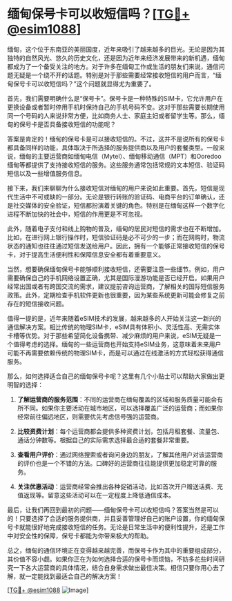 # 缅甸保号卡可以收短信吗？[[TG💪+ @esim1088](https://t.me/s/esim1088)]

缅甸，这个位于东南亚的美丽国度，近年来吸引了越来越多的目光。无论是因为其独特的自然风光、悠久的历史文化，还是因为近年来经济发展带来的新机遇，缅甸都成为了一个备受关注的地方。对于许多在缅甸工作或生活的朋友们来说，通信问题无疑是一个绕不开的话题。特别是对于那些需要经常接收短信的用户而言，“缅甸保号卡可以收短信吗？”这个问题就显得尤为重要了。

首先，我们需要明确什么是“保号卡”。保号卡是一种特殊的SIM卡，它允许用户在更换设备或者暂时停用手机时保持自己的手机号码不变。这对于那些需要长期使用同一个号码的人来说非常方便，比如商务人士、家庭主妇或者留学生等。那么，缅甸的保号卡是否具备接收短信的功能呢？

答案是肯定的！缅甸的保号卡是可以接收短信的。不过，这并不是说所有的保号卡都具备同样的功能，具体取决于所选择的服务提供商以及用户的套餐类型。一般来说，缅甸的主要运营商如缅甸电信（Mytel）、缅甸移动通信（MPT）和Ooredoo缅甸等都提供了支持接收短信的服务。这些服务通常包括常规的文本短信、验证码短信以及一些增值服务信息。

接下来，我们来聊聊为什么接收短信对缅甸的用户来说如此重要。首先，短信是现代生活中不可或缺的一部分。无论是银行转账的验证码、电商平台的订单确认，还是社交媒体的安全验证，短信都扮演着关键的角色。特别是在缅甸这样一个数字化进程不断加快的社会中，短信的作用更是不可忽视。

此外，随着电子支付和线上购物的普及，缅甸的居民对短信的需求也在不断增加。比如，在进行网上银行操作时，短信验证码是必不可少的一步；而在网购时，物流状态的通知也往往通过短信发送给用户。因此，拥有一个能够正常接收短信的保号卡，对于提高生活便利性和保障信息安全都有着重要意义。

当然，想要确保缅甸保号卡能够顺利接收短信，还需要注意一些细节。例如，用户需要确保自己的手机网络设置正确，尤其是国际漫游功能是否已经开启。如果用户经常出国或者有跨国交流的需求，建议提前咨询运营商，了解相关的国际短信服务政策。此外，定期检查手机软件更新也很重要，因为某些系统更新可能会修复之前存在的短信接收问题。

值得一提的是，近年来随着eSIM技术的发展，越来越多的人开始关注这一新兴的通信解决方案。相比传统的物理SIM卡，eSIM具有体积小、灵活性高、无需实体卡槽等优势。对于那些希望简化设备携带、减少麻烦的用户来说，eSIM无疑是一个值得考虑的选择。缅甸的一些运营商也开始支持eSIM业务，这意味着未来用户可能不再需要依赖传统的物理SIM卡，而是可以通过在线激活的方式轻松获得通信服务。

那么，如何选择适合自己的缅甸保号卡呢？这里有几个小贴士可以帮助大家做出更明智的选择：

1. **了解运营商的服务范围**：不同的运营商在缅甸覆盖的区域和服务质量可能会有所不同。如果你主要活动在城市地区，可以选择覆盖广泛的运营商；而如果你经常前往偏远地区，则需要优先考虑信号强的运营商。

2. **比较资费计划**：每个运营商都会提供多种资费计划，包括月租套餐、流量包、通话分钟数等。根据自己的实际需求选择最合适的套餐非常重要。

3. **查看用户评价**：通过网络搜索或者询问身边的朋友，了解其他用户对该运营商的评价也是一个不错的方法。口碑好的运营商往往能提供更加稳定可靠的服务。

4. **关注优惠活动**：运营商经常会推出各种促销活动，比如首次开户赠送话费、充值返现等。留意这些活动可以在一定程度上降低通信成本。

最后，让我们再回到最初的问题——缅甸保号卡可以收短信吗？答案当然是可以的！只要选择了合适的服务提供商，并且妥善管理好自己的账户设置，你的缅甸保号卡就能很好地完成接收短信的任务。无论是日常生活中的便利性提升，还是工作中对安全性的保障，保号卡都能为你带来极大的帮助。

总之，缅甸的通信环境正在变得越来越完善，而保号卡作为其中的重要组成部分，其价值不容小觑。如果你正在为如何选择合适的保号卡而烦恼，不妨多花些时间研究一下各大运营商的具体情况，结合自身需求做出最佳决策。相信只要你用心去了解，就一定能找到最适合自己的解决方案！

[[TG💪+ @esim1088](https://t.me/s/esim1088) ![Image](https://i.postimg.cc/4NQfJmqS/Snipaste-2025-05-13-00-14-12.png)]
